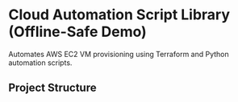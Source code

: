 # Cloud Automation Script Library (Offline-Safe Demo)

Automates AWS EC2 VM provisioning using Terraform and Python automation scripts.

## Project Structure

